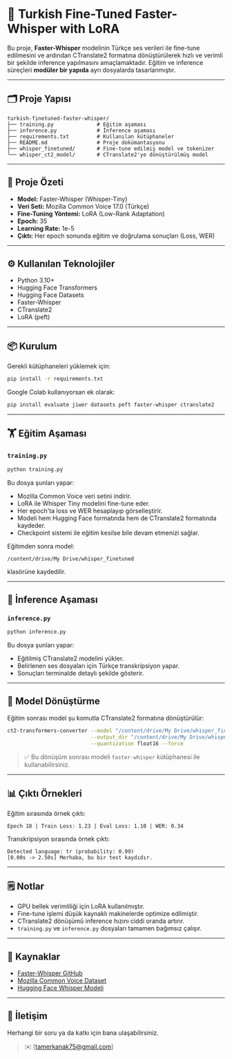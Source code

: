 # 🚀 Turkish Fine-Tuned Faster-Whisper with LoRA

Bu proje, **Faster-Whisper** modelinin Türkçe ses verileri ile fine-tune edilmesini ve ardından CTranslate2 formatına dönüştürülerek hızlı ve verimli bir şekilde inference yapılmasını amaçlamaktadır. Eğitim ve inference süreçleri **modüler bir yapıda** ayrı dosyalarda tasarlanmıştır.

---

## 🗂️ Proje Yapısı

```text
turkish-finetuned-faster-whisper/
├── training.py              # Eğitim aşaması
├── inference.py             # İnference aşaması
├── requirements.txt         # Kullanılan kütüphaneler
├── README.md                # Proje dokümantasyonu
├── whisper_finetuned/       # Fine-tune edilmiş model ve tokenizer
└── whisper_ct2_model/       # CTranslate2'ye dönüştürülmüş model
```

---

## 🎯 Proje Özeti

* **Model:** Faster-Whisper (Whisper-Tiny)
* **Veri Seti:** Mozilla Common Voice 17.0 (Türkçe)
* **Fine-Tuning Yöntemi:** LoRA (Low-Rank Adaptation)
* **Epoch:** 35
* **Learning Rate:** 1e-5
* **Çıktı:** Her epoch sonunda eğitim ve doğrulama sonuçları (Loss, WER)

---

## ⚙️ Kullanılan Teknolojiler

* Python 3.10+
* Hugging Face Transformers
* Hugging Face Datasets
* Faster-Whisper
* CTranslate2
* LoRA (peft)

---

## 📦 Kurulum

Gerekli kütüphaneleri yüklemek için:

```bash
pip install -r requirements.txt
```

Google Colab kullanıyorsan ek olarak:

```bash
pip install evaluate jiwer datasets peft faster-whisper ctranslate2
```

---

## 🏋️ Eğitim Aşaması

### `training.py`

```bash
python training.py
```

Bu dosya şunları yapar:

* Mozilla Common Voice veri setini indirir.
* LoRA ile Whisper Tiny modelini fine-tune eder.
* Her epoch'ta loss ve WER hesaplayıp görselleştirir.
* Modeli hem Hugging Face formatında hem de CTranslate2 formatında kaydeder.
* Checkpoint sistemi ile eğitim kesilse bile devam etmenizi sağlar.

Eğitimden sonra model:

```text
/content/drive/My Drive/whisper_finetuned
```

klasörüne kaydedilir.

---

## 📝 İnference Aşaması

### `inference.py`

```bash
python inference.py
```

Bu dosya şunları yapar:

* Eğitilmiş CTranslate2 modelini yükler.
* Belirlenen ses dosyaları için Türkçe transkripsiyon yapar.
* Sonuçları terminalde detaylı şekilde gösterir.

---

## 🚀 Model Dönüştürme

Eğitim sonrası model şu komutla CTranslate2 formatına dönüştürülür:

```bash
ct2-transformers-converter --model "/content/drive/My Drive/whisper_finetuned" \
                           --output_dir "/content/drive/My Drive/whisper_ct2_model" \
                           --quantization float16 --force
```

> ✅ Bu dönüşüm sonrası modeli `faster-whisper` kütüphanesi ile kullanabilirsiniz.

---

## 📊 Çıktı Örnekleri

Eğitim sırasında örnek çıktı:

```text
Epoch 18 | Train Loss: 1.23 | Eval Loss: 1.10 | WER: 0.34
```

Transkripsiyon sırasında örnek çıktı:

```text
Detected language: tr (probability: 0.99)
[0.00s -> 2.50s] Merhaba, bu bir test kaydıdır.
```

---

## 🗒️ Notlar

* GPU bellek verimliliği için LoRA kullanılmıştır.
* Fine-tune işlemi düşük kaynaklı makinelerde optimize edilmiştir.
* CTranslate2 dönüşümü inference hızını ciddi oranda artırır.
* `training.py` ve `inference.py` dosyaları tamamen bağımsız çalışır.

---

## 🔗 Kaynaklar

* [Faster-Whisper GitHub](https://github.com/SYSTRAN/faster-whisper)
* [Mozilla Common Voice Dataset](https://huggingface.co/datasets/mozilla-foundation/common_voice_17_0)
* [Hugging Face Whisper Modeli](https://huggingface.co/openai/whisper-tiny)

---

## 📌 İletişim

Herhangi bir soru ya da katkı için bana ulaşabilirsiniz.

> ✉️ \[tamerkanak75@gmail.com]
